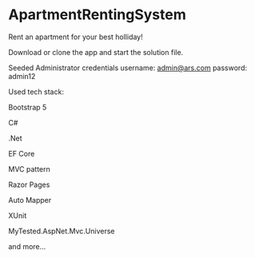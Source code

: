 # ApartmentRentingSystem
Rent an apartment for your best holliday!

Download or clone the app and start the solution file.

Seeded Administrator credentials
username: admin@ars.com
password: admin12

Used tech stack:

Bootstrap 5

C#

.Net

EF Core

MVC pattern

Razor Pages

Auto Mapper

XUnit

MyTested.AspNet.Mvc.Universe

and more...

